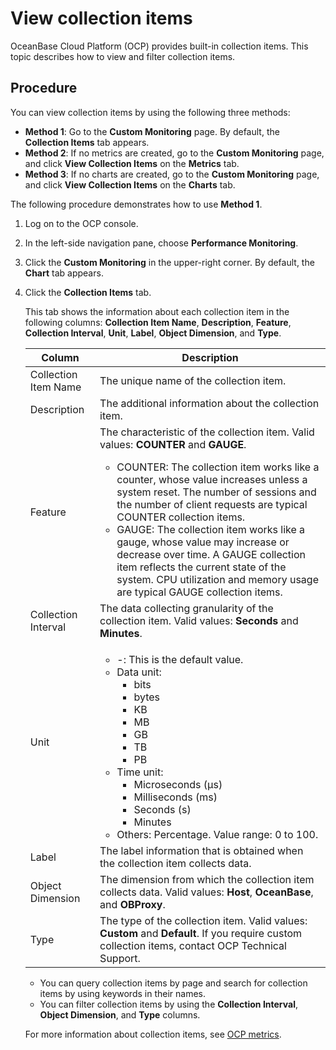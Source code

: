 # View collection items

OceanBase Cloud Platform (OCP) provides built-in collection items. This topic describes how to view and filter collection items.

## Procedure

You can view collection items by using the following three methods:

* **Method 1**: Go to the **Custom Monitoring** page. By default, the **Collection Items** tab appears.
* **Method 2**: If no metrics are created, go to the **Custom Monitoring** page, and click **View Collection Items** on the **Metrics** tab.
* **Method 3**: If no charts are created, go to the **Custom Monitoring** page, and click **View Collection Items** on the **Charts** tab.

The following procedure demonstrates how to use **Method 1**.

1. Log on to the OCP console.

2. In the left-side navigation pane, choose **Performance Monitoring**.

3. Click the **Custom Monitoring** in the upper-right corner. By default, the **Chart** tab appears.

4. Click the **Collection Items** tab.

   This tab shows the information about each collection item in the following columns: **Collection Item Name**, **Description**, **Feature**, **Collection Interval**, **Unit**, **Label**, **Object Dimension**, and **Type**.

   | Column | Description |
   |------|---------|
   | Collection Item Name | The unique name of the collection item.  |
   | Description | The additional information about the collection item.  |
   | Feature | The characteristic of the collection item. Valid values: **COUNTER** and **GAUGE**. <ul><li>COUNTER: The collection item works like a counter, whose value increases unless a system reset. The number of sessions and the number of client requests are typical COUNTER collection items. </li><li>GAUGE: The collection item works like a gauge, whose value may increase or decrease over time. A GAUGE collection item reflects the current state of the system. CPU utilization and memory usage are typical GAUGE collection items. </li></ul> |
   | Collection Interval | The data collecting granularity of the collection item. Valid values: **Seconds** and **Minutes**.  |
   | Unit | <ul><li>-: This is the default value.</li><li>Data unit:<ul><li>bits</li><li>bytes</li><li>KB</li><li>MB</li><li>GB</li><li>TB</li><li>PB</li></ul></li><li>Time unit:<ul><li>Microseconds (µs)</li><li>Milliseconds (ms)</li><li>Seconds (s)</li><li>Minutes</li></ul></li><li>Others: Percentage. Value range: 0 to 100.</li></ul> |
   | Label | The label information that is obtained when the collection item collects data.  |
   | Object Dimension | The dimension from which the collection item collects data. Valid values: **Host**, **OceanBase**, and **OBProxy**.  |
   | Type | The type of the collection item. Valid values: **Custom** and **Default**. If you require custom collection items, contact OCP Technical Support.  |

   * You can query collection items by page and search for collection items by using keywords in their names.
   * You can filter collection items by using the **Collection Interval**, **Object Dimension**, and **Type** columns.

   For more information about collection items, see [OCP metrics](500.ocp-monitoring-indicator-items.md).
